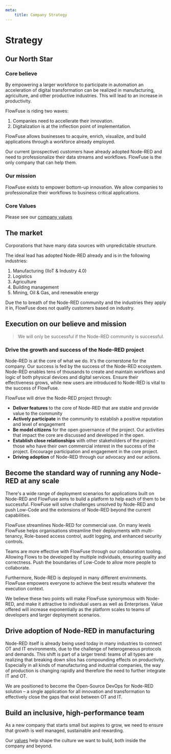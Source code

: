 ```yaml
---
meta:
    title: Company Strategy
---
```


# Strategy

## Our North Star

### Core believe

By empowering a larger workforce to participate in automation an acceleration of digital transformation can be realized in manufacturing, agriculture, and other productive industries. This will lead to an increase in productivity.

FlowFuse is riding two waves:
1. Companies need to accellerate their innovation. 
2. Digitalization is at the inflection point of implementation.

FlowFuse allows businesses to acquire, enrich, visualize, and build applications
through a workforce already employed.

Our current (prospective) customers have already adopted Node-RED and need to
professionalize their data streams and workflows. FlowFuse is the only company
that can help them.

### Our mission

FlowFuse exists to empower bottom-up innovation. We allow companies to professionalize their workflows to business critical applications.

### Core Values

Please see our [company values](/handbook/company/values/)

## The market

Corporations that have many data sources with unpredictable structure.

The ideal lead has adopted Node-RED already and is in the following industries:
1. Manufacturing (IIoT & Industry 4.0)
1. Logistics
1. Agriculture
1. Building management
1. Mining, Oil & Gas, and renewable energy

Due the to breath of the Node-RED community and the industries they apply it in,
FlowFuse does not qualify customers based on industry.

## Execution on our believe and mission

> We will only be successful if the Node-RED community is successful.

### Drive the growth and success of the Node-RED project

Node-RED is at the core of what we do. It's the cornerstone for the company. Our
success is fed by the success of the Node-RED ecosystem. Node-RED enables tens of
thousands to create and maintain workflows and logic of both physical devices
and digital services. Ensure their effectiveness grows, while new users are
introduced to Node-RED is vital to the success of FlowFuse.

FlowFuse will drive the Node-RED project through:

 - **Deliver features** to the core of Node-RED that are stable and provide value to the community
 - **Actively participate** in the community to establish a positive reputation and level of engagement
 - **Be model citizens** for the open governance of the project. Our activities that impact the core are discussed and developed in the open.
 - **Establish close relationships** with other stakeholders of the project - those who have their own commercial interest in the success of the project. Encourage participation and engagement in the core project.
 - **Driving adoption** of Node-RED through our advocacy and our actions.

## Become the standard way of running any Node-RED at any scale

There's a wide range of deployment scenarios for applications built on Node-RED
and FlowFuse aims to build a platform to help each of them to be successful.
FlowFuse will solve challenges unsolved by Node-RED and push Low-Code and the
extensions of Node-RED beyond the current capabilities.

FlowFuse streamlines Node-RED for commercial use. On many levels FlowFuse helps
organisations streamline their deployments with multi-tenancy,
Role-based access control, audit logging, and enhanced security controls.

Teams are more effective with FlowFuse through our collaboration tooling.
Allowing Flows to be developed by multiple individuals, ensuring quality and
correctness. Push the boundaries of Low-Code to allow more people to collaborate.

Furthermore, Node-RED is deployed in many different envirnments. FlowFuse
empowers everyone to achieve the best results whatever the execution context.

We believe these two points will make FlowFuse synonymous with Node-RED, and
make it attractive to individual users as well as Enterprises. Value offered
will increase exponentially as the platform scales to teams of developers and
larger deployment scenarios.

## Drive adoption of Node-RED in manufacturing

Node-RED itself is already being used today in many industries to connect OT and IT environments, due to the challenge of heterogeneous protocols and demands. This shift is part of a larger trend: teams of all types are realizing that breaking down silos has compounding effects on productivity. Especially in all kinds of manufacturing and industrial companies, the way of production is changing rapidly and therefore the need to further integrate IT and OT. 

We are positioned to become the Open-Source DevOps for Node-RED solution – a single application for all innovation and transformation to effectively close the gaps that exist between OT and IT.

## Build an inclusive, high-performance team

As a new company that starts small but aspires to grow, we need to ensure that growth is well managed, sustainable and rewarding.

Our [values](./values) help shape the culture we want to build, both inside the company and beyond.
